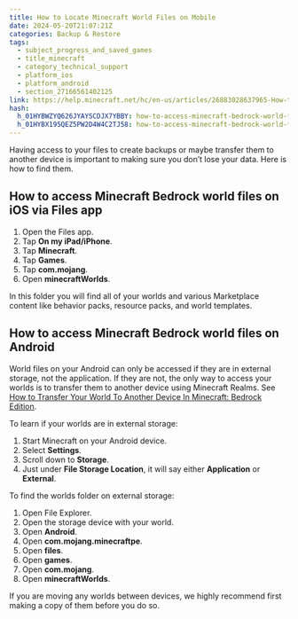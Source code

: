 ```yaml
---
title: How to Locate Minecraft World Files on Mobile
date: 2024-05-20T21:07:21Z
categories: Backup & Restore
tags:
  - subject_progress_and_saved_games
  - title_minecraft
  - category_technical_support
  - platform_ios
  - platform_android
  - section_27166561402125
link: https://help.minecraft.net/hc/en-us/articles/26883028637965-How-to-Locate-Minecraft-World-Files-on-Mobile
hash:
  h_01HYBWZYQ626JYAYSCDJX7YBBY: how-to-access-minecraft-bedrock-world-files-on-ios-via-files-app
  h_01HYBX195QEZ5PW2D4W4C2TJ58: how-to-access-minecraft-bedrock-world-files-on-android
---
```


Having access to your files to create backups or maybe transfer them to another device is important to making sure you don’t lose your data. Here is how to find them.

## How to access Minecraft Bedrock world files on iOS via Files app

1.  Open the Files app.
2.  Tap **On my iPad/iPhone**.
3.  Tap **Minecraft**.
4.  Tap **Games**.
5.  Tap **com.mojang**.
6.  Open **minecraftWorlds**.

In this folder you will find all of your worlds and various Marketplace content like behavior packs, resource packs, and world templates.

## How to access Minecraft Bedrock world files on Android

World files on your Android can only be accessed if they are in external storage, not the application. If they are not, the only way to access your worlds is to transfer them to another device using Minecraft Realms. See [How to Transfer Your World To Another Device In Minecraft: Bedrock Edition](./How-to-Transfer-Your-World-to-Another-Device-in-Minecraft-Bedrock-Edition.md).

To learn if your worlds are in external storage:

1.  Start Minecraft on your Android device.
2.  Select **Settings**.
3.  Scroll down to **Storage**.
4.  Just under **File Storage Location**, it will say either **Application** or **External**.

To find the worlds folder on external storage:

1.  Open File Explorer.
2.  Open the storage device with your world.
3.  Open **Android**.
4.  Open **com.mojang.minecraftpe**.
5.  Open **files**.
6.  Open **games**.
7.  Open **com.mojang**.
8.  Open **minecraftWorlds**.

If you are moving any worlds between devices, we highly recommend first making a copy of them before you do so.
